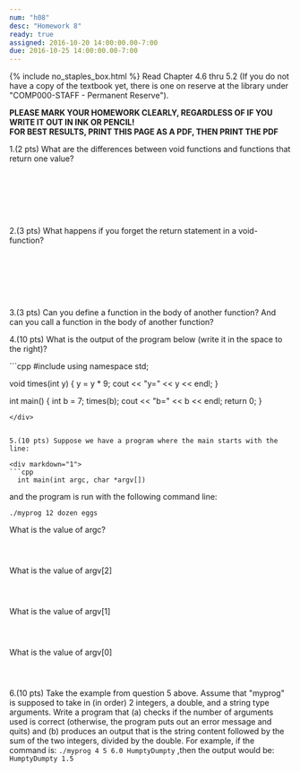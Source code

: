 ```yaml
---
num: "h08"
desc: "Homework 8"
ready: true
assigned: 2016-10-20 14:00:00.00-7:00
due: 2016-10-25 14:00:00.00-7:00
---
```

{% include no_staples_box.html %}
Read Chapter 4.6 thru 5.2 (If you do not have a copy of the textbook yet, there is one on reserve at the library under "COMP000-STAFF - Permanent Reserve").

<b>PLEASE MARK YOUR HOMEWORK CLEARLY, REGARDLESS OF IF YOU WRITE IT OUT IN INK OR PENCIL!<br/>
FOR BEST RESULTS, PRINT THIS PAGE AS A PDF, THEN PRINT THE PDF</b>

1.(2 pts) What are the differences between void functions and functions that return one value?
<div style="margin-bottom:8em"></div>

2.(3 pts) What happens if you forget the return statement in a void-function?
<div style="margin-bottom:8em"></div>

3.(3 pts) Can you define a function in the body of another function? And can you call a function in the body of another function?
  <div class="pagebreak"></div>

4.(10 pts) What is the output of the program below (write it in the space to the right)?

<div markdown="1">
```cpp
#include <iostream>
using namespace std;

void times(int y) {
  y = y * 9;
  cout << "y=" << y << endl;
}

int main() {
  int b = 7;
  times(b);
  cout << "b=" << b << endl;
  return 0;
}
```
</div>


5.(10 pts) Suppose we have a program where the main starts with the line:

<div markdown="1">
```cpp
  int main(int argc, char *argv[])  
```
</div>

  and the program is run with the following command line:

`./myprog 12 dozen eggs`

What is the value of argc?
<div style="margin-bottom:4em"></div>

What is the value of argv[2]
<div style="margin-bottom:4em"></div>

What is the value of argv[1]
<div style="margin-bottom:4em"></div>

What is the value of argv[0]
<div style="margin-bottom:4em"></div>

6.(10 pts) Take the example from question 5 above. Assume that "myprog" is supposed to take in (in order) 2 integers, a double, and a string type arguments. Write a program that (a) checks if the number of arguments used is correct (otherwise, the program puts out an error message and quits) and (b) produces an output that is the string content followed by the sum of the two integers, divided by the double. For example, if the command is:
`./myprog 4 5 6.0 HumptyDumpty` ,then the output would be: `HumptyDumpty 1.5`

